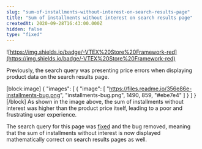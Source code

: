```yaml
---
slug: "sum-of-installments-without-interest-on-search-results-page"
title: "Sum of installments without interest on search results page"
createdAt: 2020-09-28T16:43:00.000Z
hidden: false
type: "fixed"
---
```


![https://img.shields.io/badge/-VTEX%20Store%20Framework-red](https://img.shields.io/badge/-VTEX%20Store%20Framework-red) 

Previously, the search query was presenting price errors when displaying product data on the search results page. 

[block:image]
{
  "images": [
    {
      "image": [
        "https://files.readme.io/356e86e-installments-bug.png",
        "installments-bug.png",
        1490,
        859,
        "#ebe7e4"
      ]
    }
  ]
}
[/block]
As shown in the image above, the sum of installments without interest was higher than the product price itself, leading to a poor and frustrating user experience. 

The search query for this page was [fixed](https://github.com/vtex-apps/search-resolver/pull/84) and the bug removed, meaning that the sum of installments without interest is now displayed mathematically correct on search results pages as well.